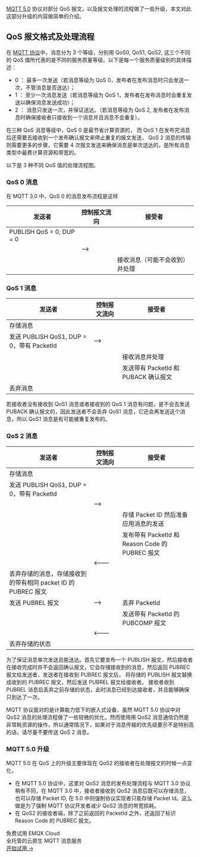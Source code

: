 [MQTT 5.0](https://www.emqx.com/zh/blog/introduction-to-mqtt-5) 协议对部分 QoS 报文，以及报文处理的流程做了一些升级，本文对此这部分升级的内容做简单的介绍。

## QoS 报文格式及处理流程

在 [MQTT 协议](https://www.emqx.com/zh/mqtt-guide)中，消息分为 3 个等级，分别用 QoS0, QoS1, QoS2, 这三个不同的 QoS 值所代表的是不同的服务质量等级。以下是每一个服务质量级别的具体描述：

- 0 ： 最多一次发送（若消息等级为 QoS 0，发布者在发布消息时只会发送一次，不管消息是否送达）；
- 1 ： 至少一次消息发送（若消息等级为 QoS 1，发布者在发布消息时会重复发送以确保消息发送成功）；
- 2 ： 消息只发送一次，并保证送达。（若消息等级为 QoS 2, 发布者在发布消息时确保接收者只接收到一个消息并且消息不会重复）。

在三种 QoS 消息等级中，QoS 0 是最节省计算资源的， 而 QoS 1 在发布完消息后还需要去接收到一个发布确认报文来停止重复的报文发送， QoS 2 消息的传输则需要更多的步骤，它需要 4 次报文发送来确保消息是单次送达的，是所有消息类型中最费计算资源和带宽的。

以下是 3 种不同 QoS 值的处理流程图。

### QoS 0 消息

在 MQTT 3.0 中，QoS 0 的消息发布流程是这样

| 发送者                   | 控制报文流向 | 接受者                         |
| ------------------------ | ------------ | ------------------------------ |
| PUBLISH QoS = 0, DUP = 0 |              |                                |
|                          | —>           |                                |
|                          |              | 接收消息（可能不会收到）并处理 |

  
### QoS 1 消息

| 发送者                                    | 控制报文流向 | 接受者                               |
| ----------------------------------------- | ------------ | ------------------------------------ |
| 存储消息                                  |              |                                      |
| 发送 PUBLISH QoS1, DUP = 0，带有 Packetld | —>           |                                      |
|                                           |              | 接收消息并处理                       |
|                                           |              | 发送带有 Packetld 和 PUBACK 确认报文 |
| 丢弃消息                                  |              |                                      |

若接收者没有接收到 QoS1 消息或者接收到的 QoS 1 消息有问题，是不会去发送 PUBACK 确认报文的，因此发送者不会丢弃 QoS1 消息，它还会再发送这个消息，所以 QoS1 消息是有可能被重复发布的。

### QoS 2 消息

| 发送者                                                       | 控制报文流向 | 接受者                                          |
| ------------------------------------------------------------ | ------------ | ----------------------------------------------- |
| 存储消息                                                     |              |                                                 |
| 发送 PUBLISH QoS1, DUP = 0，带有 Packetld                    |              |                                                 |
|                                                              | —>           |                                                 |
|                                                              |              | 存储 Packet ID 然后准备应用消息的发送           |
|                                                              |              | 发布带有 Packetld 和 Reason Code 的 PUBREC 报文 |
|                                                              | <---         |                                                 |
| 丢弃存储的消息，存储接收到的带有相同 packet ID 的 PUBREC 报文 |              |                                                 |
| 发送 PUBREL 报文                                             | —>           | 丢弃 Packetld                                   |
|                                                              |              | 发送带有 Packetld 的 PUBCOMP 报文               |
|                                                              | <---         |                                                 |
| 丢弃存储的状态                                               |              |                                                 |

为了保证消息单次发送且能送达。首先它要发布一个 PUBLISH 报文，然后接收者在接收完成时并不会返回确认报文，它会存储接收到的消息，然后返回 PUBREC 报文给发送者，发送者在接收到 PUBREC 报文后， 将存储的 PUBLISH 报文替换成收到的 PUBREC 报文，然后发送 PUBREL 报文给接收者。 接收者收到 PUBREL 消息后丢弃之前存储的状态，此时消息已经到达接收者，并且能够确保只到达了一次。

MQTT 协议面对的是计算能力低下的嵌入式设备，虽然 MQTT 5.0 协议中对 QoS2 消息的处理流程做了一些轻微的优化，然而使用用 QoS2 消息通信仍然是非常耗资源的操作，所以通常情况下，如果对于消息传输的优先级要示不是特别高的话，请尽量不要传送 QoS 2 消息。

### MQTT 5.0 升级

MQTT 5.0 在 QoS 上的升级主要体现在 QoS2 的接收者在处理报文的时候一点变化，

- 在 MQTT 5.0 协议中，这里对 QoS2 消息的发布处理流程与 MQTT 3.0 协议稍有不同，在 MQTT 3.0 中，接收者接收到 QoS2 消息后既可以存储消息，也可以存储 Packet ID, 在 5.0 中则强制协议实现者只能存储 Packet Id。这么做是为了强制 MQTT 协议开发者减少 QoS2 消息的带宽损耗。
- 在 QoS2 的接收者端，除了之前返回的 PacketId 之外，还返回了标识 Reason Code 的 PUBREC 报文。


<section class="promotion">
    <div>
        免费试用 EMQX Cloud
        <div class="is-size-14 is-text-normal has-text-weight-normal">全托管的云原生 MQTT 消息服务</div>
    </div>
    <a href="https://accounts-zh.emqx.com/signup?continue=https://cloud.emqx.com/console/deployments/0?oper=new" class="button is-gradient px-5">开始试用 →</a>
</section>
